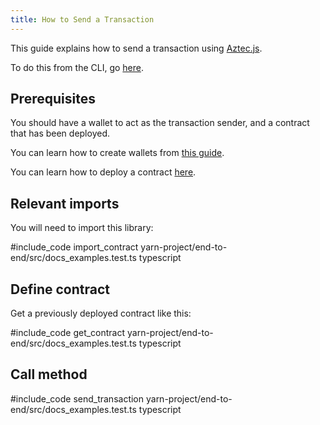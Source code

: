 ```yaml
---
title: How to Send a Transaction
---
```


This guide explains how to send a transaction using [Aztec.js](../main.md).

To do this from the CLI, go [here](../../sandbox/references/cli-commands.md#sending-a-transaction).

## Prerequisites

You should have a wallet to act as the transaction sender, and a contract that has been deployed.

You can learn how to create wallets from [this guide](./create_account.md).

You can learn how to deploy a contract [here](./deploy_contract.md).

## Relevant imports

You will need to import this library:

#include_code import_contract yarn-project/end-to-end/src/docs_examples.test.ts typescript

## Define contract

Get a previously deployed contract like this:

#include_code get_contract yarn-project/end-to-end/src/docs_examples.test.ts typescript

## Call method

#include_code send_transaction yarn-project/end-to-end/src/docs_examples.test.ts typescript
